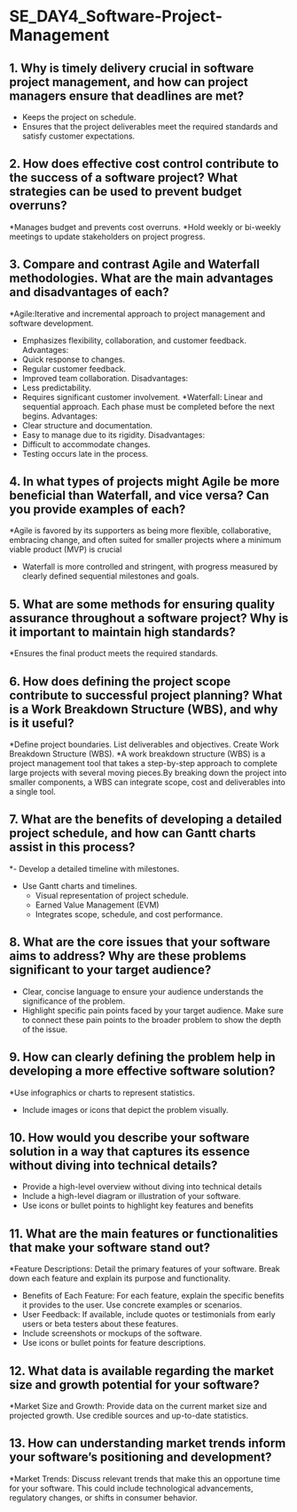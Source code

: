 # SE_DAY4_Software-Project-Management
## 1. Why is timely delivery crucial in software project management, and how can project managers ensure that deadlines are met?
* Keeps the project on schedule.
* Ensures that the project deliverables meet the required standards and satisfy customer expectations.
## 2. How does effective cost control contribute to the success of a software project? What strategies can be used to prevent budget overruns?
*Manages budget and prevents cost overruns.
*Hold weekly or bi-weekly meetings to update stakeholders on project progress.
## 3. Compare and contrast Agile and Waterfall methodologies. What are the main advantages and disadvantages of each?
*Agile:Iterative and incremental approach to project
management and software development.
- Emphasizes flexibility, collaboration, and customer
feedback.
Advantages:
- Quick response to changes.
- Regular customer feedback.
- Improved team collaboration.
Disadvantages:
- Less predictability.
- Requires significant customer involvement.
*Waterfall: Linear and sequential approach.
 Each phase must be completed before the next begins.
Advantages:
- Clear structure and documentation.
- Easy to manage due to its rigidity.
Disadvantages:
- Difficult to accommodate changes.
- Testing occurs late in the process.
## 4. In what types of projects might Agile be more beneficial than Waterfall, and vice versa? Can you provide examples of each?
*Agile is favored by its supporters as being more flexible, collaborative, embracing change, and often suited for smaller projects where a minimum viable product (MVP) is crucial
* Waterfall is more controlled and stringent, with progress measured by clearly defined sequential milestones and goals.
## 5. What are some methods for ensuring quality assurance throughout a software project? Why is it important to maintain high standards?
*Ensures the final product meets the required standards.
## 6. How does defining the project scope contribute to successful project planning? What is a Work Breakdown Structure (WBS), and why is it useful?
*Define project boundaries.
List deliverables and objectives.
Create Work Breakdown Structure (WBS).
*A work breakdown structure (WBS) is a project management tool that takes a step-by-step approach to complete large projects with several moving pieces.By breaking down the project into smaller components, a WBS can integrate scope, cost and deliverables into a single tool.
## 7. What are the benefits of developing a detailed project schedule, and how can Gantt charts assist in this process?
*- Develop a detailed timeline with milestones.
- Use Gantt charts and timelines.
  * Visual representation of project schedule.
  * Earned Value Management (EVM)
  * Integrates scope, schedule, and cost performance.
## 8. What are the core issues that your software aims to address? Why are these problems significant to your target audience?
* Clear, concise language to ensure your audience understands the significance of the problem.
* Highlight specific pain points faced by your target audience. Make sure to connect these pain points to the broader problem to show the depth of the issue.
## 9. How can clearly defining the problem help in developing a more effective software solution?
*Use infographics or charts to represent statistics.
- Include images or icons that depict the problem visually.
## 10. How would you describe your software solution in a way that captures its essence without diving into technical details?
* Provide a high-level overview without diving into technical details
*  Include a high-level diagram or illustration of your software.
* Use icons or bullet points to highlight key features and benefits
## 11. What are the main features or functionalities that make your software stand out?
*Feature Descriptions: Detail the primary features of your software. Break down each feature and explain its purpose and functionality.
- Benefits of Each Feature: For each feature, explain the specific benefits it provides to the user. Use concrete examples or scenarios.
- User Feedback: If available, include quotes or testimonials from early users or beta testers about these features.
-  Include screenshots or mockups of the software.
- Use icons or bullet points for feature descriptions.
## 12. What data is available regarding the market size and growth potential for your software?
*Market Size and Growth: Provide data on the current market size and projected growth. Use credible sources and up-to-date statistics.
## 13. How can understanding market trends inform your software’s positioning and development?
*Market Trends: Discuss relevant trends that make this an opportune time for your software. This could include technological advancements, regulatory changes, or shifts in consumer behavior.
